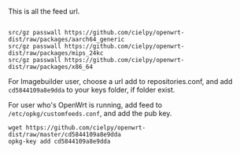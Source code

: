 This is all the feed url.


```

src/gz passwall https://github.com/cielpy/openwrt-dist/raw/packages/aarch64_generic
src/gz passwall https://github.com/cielpy/openwrt-dist/raw/packages/mips_24kc
src/gz passwall https://github.com/cielpy/openwrt-dist/raw/packages/x86_64
```

For Imagebuilder user, choose a url add to repositories.conf, and add `cd5844109a8e9dda` to your keys folder, if folder exist.

For user who's OpenWrt is running, add feed to `/etc/opkg/customfeeds.conf`, and add the pub key.

```
wget https://github.com/cielpy/openwrt-dist/raw/master/cd5844109a8e9dda
opkg-key add cd5844109a8e9dda
```